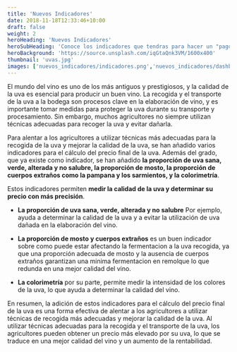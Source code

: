 ```yaml
---
title: 'Nuevos Indicadores'
date: 2018-11-18T12:33:46+10:00
draft: false
weight: 2
heroHeading: 'Nuevos Indicadores'
heroSubHeading: 'Conoce los indicadores que tendras para hacer un "pago por calidad"'
heroBackground: 'https://source.unsplash.com/iqGtaQnk3VM/1600x400'
thumbnail: 'uvas.jpg'
images: ['nuevos_indicadores/indicadores.png','nuevos_indicadores/dashboard_estadisticas_agregadas.png','nuevos_indicadores/deteccion.png','nuevos_indicadores/dashboard_estadisticas_individualizadas.png','nuevos_indicadores/deteccion_poca_luminosidad_y_variedad_vertical.jpg','nuevos_indicadores/m2.png','nuevos_indicadores/ejemplo_recortar_fondo.png','nuevos_indicadores/m4.jpg','nuevos_indicadores/uva_blanca_negra.jpeg'] 
---
```


El mundo del vino es uno de los más antiguos y prestigiosos, y la calidad de la uva es esencial para producir un buen vino. La recogida y el transporte de la uva a la bodega son procesos clave en la elaboración de vino, y es importante tomar medidas para proteger la uva durante su transporte y procesamiento. Sin embargo, muchos agricultores no siempre utilizan técnicas adecuadas para recoger la uva y evitar dañarla.

Para alentar a los agricultores a utilizar técnicas más adecuadas para la recogida de la uva y mejorar la calidad de la uva, se han añadido varios indicadores para el cálculo del precio final de la uva. Además del grado, que ya existe como indicador, se han añadido **la proporción de uva sana, verde, alterada y no salubre, la proporción de mosto, la proporción de cuerpos extraños como la pampana y los sarmientos, y la colorimetría**.

Estos indicadores permiten **medir la calidad de la uva y determinar su precio con más precisión**. 

* __La proporción de uva sana, verde, alterada y no salubre__ Por ejemplo, ayuda a determinar la calidad de la uva y a evitar la utilización de uva dañada en la elaboración del vino. 

* __La proporción de mosto y cuerpos extraños__ es un buen indicador sobre como puede estar afectando la fermentacion a la uva recogida, ya que una proporción adecuada de mosto y la ausencia de cuerpos extraños garantizan una minima fermentacion en remolque lo que redunda en una mejor calidad del vino.

* __La colorimetría__ por su parte, permite medir la intensidad de los colores de la uva, lo que ayuda a determinar la calidad del vino.

En resumen, la adición de estos indicadores para el cálculo del precio final de la uva es una forma efectiva de alentar a los agricultores a utilizar técnicas de recogida más adecuadas y mejorar la calidad de la uva. Al utilizar técnicas adecuadas para la recogida y el transporte de la uva, los agricultores pueden obtener un precio más elevado por su uva, lo que se traduce en una mejor calidad del vino y un aumento de la rentabilidad.

